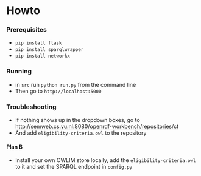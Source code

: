 # Howto

### Prerequisites

* `pip install flask`
* `pip install sparqlwrapper`
* `pip install networkx`


### Running

* in `src` run `python run.py` from the command line
* Then go to `http://localhost:5000`

### Troubleshooting

* If nothing shows up in the dropdown boxes, go to <http://semweb.cs.vu.nl:8080/openrdf-workbench/repositories/ct>
* And add `eligibility-criteria.owl` to the repository

#### Plan B

* Install your own OWLIM store locally, add the `eligibility-criteria.owl` to it and set the SPARQL endpoint in `config.py`

